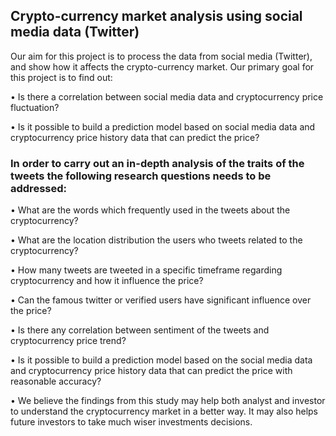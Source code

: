 ## Crypto-currency market analysis using social media data (Twitter)
Our aim for this project is to process the data from social media (Twitter), and show how it affects the crypto-currency market. Our primary goal for this project is to find out:

• Is there a correlation between social media data and cryptocurrency price fluctuation?

• Is it possible to build a prediction model based on social media data and cryptocurrency price history data that can predict the price?

### In order to carry out an in-depth analysis of the traits of the tweets the following research questions needs to be addressed:

• What are the words which frequently used in the tweets about the cryptocurrency?

• What are the location distribution the users who tweets related to the cryptocurrency?

• How many tweets are tweeted in a specific timeframe regarding cryptocurrency and how it influence the price?

• Can the famous twitter or verified users have significant influence over the price?

• Is there any correlation between sentiment of the tweets and cryptocurrency price trend?

• Is it possible to build a prediction model based on the social media data and cryptocurrency price history data that can predict the price with reasonable accuracy?

• We believe the findings from this study may help both analyst and investor to understand the cryptocurrency market in a better way. It may also helps future investors to take much wiser investments decisions.
